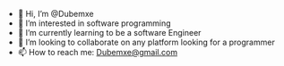 - 👋 Hi, I’m @Dubemxe 
- 👀 I’m interested in software programming
- 🌱 I’m currently learning to be a software Engineer
- 💞️ I’m looking to collaborate on any platform looking for a programmer
- 📫 How to reach me: Dubemxe@gmail.com

<!---
Dubemxe/Dubemxe is a ✨ special ✨ repository because its `README.md` (this file) appears on your GitHub profile.
You can click the Preview link to take a look at your changes.
--->
